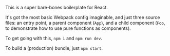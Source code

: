 This is a super bare-bones boilerplate for React.

It's got the most basic Webpack config imaginable, and just three
source files: an entry point, a parent component (`App`), and a child
component (`Foo`, to demonstrate how to use pure functions as components).

To get going with this, `npm i` and `npm run dev`.

To build a (production) bundle, just `npm start`.
